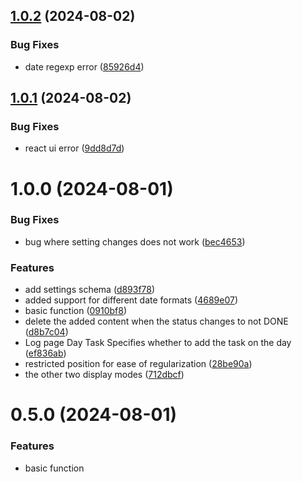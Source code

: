 ## [1.0.2](https://github.com/mlhiter/logseq-task-done-time-mini/compare/v1.0.1...v1.0.2) (2024-08-02)


### Bug Fixes

* date regexp error ([85926d4](https://github.com/mlhiter/logseq-task-done-time-mini/commit/85926d4564f9b5a334cb8dcb45a2f6d8a97cf285))

## [1.0.1](https://github.com/mlhiter/logseq-task-done-time-mini/compare/v1.0.0...v1.0.1) (2024-08-02)


### Bug Fixes

* react ui error ([9dd8d7d](https://github.com/mlhiter/logseq-task-done-time-mini/commit/9dd8d7d89bd78c7a3b56c96377c06792cb6701bb))

# 1.0.0 (2024-08-01)

### Bug Fixes

- bug where setting changes does not work ([bec4653](https://github.com/mlhiter/logseq-task-done-time-mini/commit/bec465396a735a684ce3a14e9c44fe68ac4c303c))

### Features

- add settings schema ([d893f78](https://github.com/mlhiter/logseq-task-done-time-mini/commit/d893f7890f55c48ef81ad32e0fc3d41de7d80ff1))
- added support for different date formats ([4689e07](https://github.com/mlhiter/logseq-task-done-time-mini/commit/4689e078106a3ed5c710dd69524adc101fd73670))
- basic function ([0910bf8](https://github.com/mlhiter/logseq-task-done-time-mini/commit/0910bf8d92c8d985eac254437d1f11dbbd310f81))
- delete the added content when the status changes to not DONE ([d8b7c04](https://github.com/mlhiter/logseq-task-done-time-mini/commit/d8b7c042d3d82f26fa74f5496792a1c340ed1f83))
- Log page Day Task Specifies whether to add the task on the day ([ef836ab](https://github.com/mlhiter/logseq-task-done-time-mini/commit/ef836ab73187fbb90e16d51d461b2baa9ad7634d))
- restricted position for ease of regularization ([28be90a](https://github.com/mlhiter/logseq-task-done-time-mini/commit/28be90a10bc4ff248bc90f7f3f1e021460c448b6))
- the other two display modes ([712dbcf](https://github.com/mlhiter/logseq-task-done-time-mini/commit/712dbcf670718c9aaacf3af7323adca2a83116c4))

# 0.5.0 (2024-08-01)

### Features

- basic function
